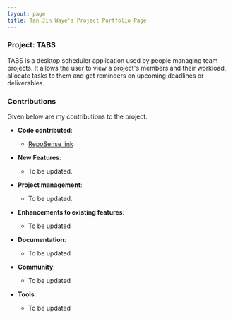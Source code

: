 ```yaml
---
layout: page
title: Tan Jin Waye's Project Portfolio Page
---
```


### Project: TABS

TABS is a desktop scheduler application used by people managing team projects. It allows the user to view a project's members and their workload, allocate tasks to them and get reminders on upcoming deadlines or deliverables. 

### Contributions

Given below are my contributions to the project.
* **Code contributed**: 
  * [RepoSense link](https://nus-cs2103-ay2223s1.github.io/tp-dashboard/?search=tan-jin-waye)

* **New Features**:
  * To be updated.

* **Project management**:
  * To be updated.

* **Enhancements to existing features**:
  * To be updated    

* **Documentation**:
  * To be updated

* **Community**:
  * To be updated

* **Tools**:
  * To be updated

